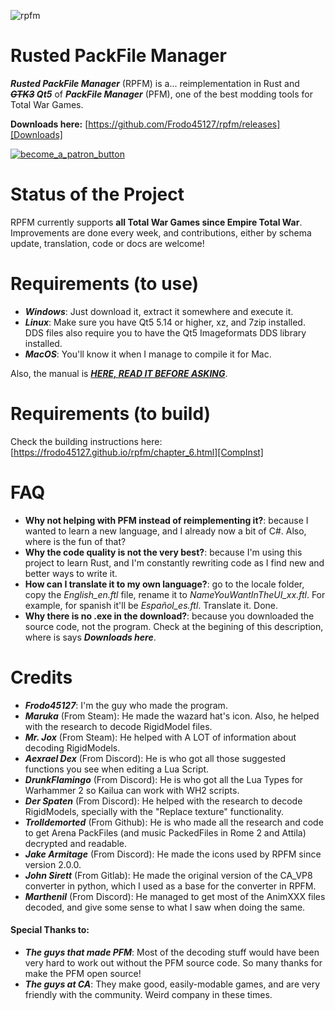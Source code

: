 ![rpfm](https://user-images.githubusercontent.com/15714929/83181698-89717f00-a125-11ea-9dc7-088984cce6a8.png)
# Rusted PackFile Manager
***Rusted PackFile Manager*** (RPFM) is a... reimplementation in Rust and ***~~GTK3~~ Qt5*** of ***PackFile Manager*** (PFM), one of the best modding tools for Total War Games.

**Downloads here:** [https://github.com/Frodo45127/rpfm/releases][Downloads]

[![become_a_patron_button](https://user-images.githubusercontent.com/15714929/40394531-2130b9ce-5e24-11e8-91a2-bbf8e6e75d21.png)][Patreon]

# Status of the Project
RPFM currently supports **all Total War Games since Empire Total War**. Improvements are done every week, and contributions, either by schema update, translation, code or docs are welcome!

# Requirements (to use)
* ***Windows***: Just download it, extract it somewhere and execute it.
* ***Linux***: Make sure you have Qt5 5.14 or higher, xz, and 7zip installed. DDS files also require you to have the Qt5 Imageformats DDS library installed.
* ***MacOS***: You'll know it when I manage to compile it for Mac.

Also, the manual is [***HERE, READ IT BEFORE ASKING***][Manual].

# Requirements (to build)

Check the building instructions here: [https://frodo45127.github.io/rpfm/chapter_6.html][CompInst]

# FAQ
- **Why not helping with PFM instead of reimplementing it?**: because I wanted to learn a new language, and I already now a bit of C#. Also, where is the fun of that?
- **Why the code quality is not the very best?**: because I'm using this project to learn Rust, and I'm constantly rewriting code as I find new and better ways to write it.
- **How can I translate it to my own language?**: go to the locale folder, copy the *English_en.ftl* file, rename it to *NameYouWantInTheUI_xx.ftl*. For example, for spanish it'll be *Español_es.ftl*. Translate it. Done.
- **Why there is no .exe in the download?**: because you downloaded the source code, not the program. Check at the begining of this description, where is says ***Downloads here***.

# Credits
- ***Frodo45127***: I'm the guy who made the program.
- ***Maruka*** (From Steam): He made the wazard hat's icon. Also, he helped with the research to decode RigidModel files.
- ***Mr. Jox*** (From Steam): He helped with A LOT of information about decoding RigidModels.
- ***Aexrael Dex*** (From Discord): He is who got all those suggested functions you see when editing a Lua Script.
- ***DrunkFlamingo*** (From Discord): He is who got all the Lua Types for Warhammer 2 so Kailua can work with WH2 scripts.
- ***Der Spaten*** (From Discord): He helped with the research to decode RigidModels, specially with the "Replace texture" functionality.
- ***Trolldemorted*** (From Github): He is who made all the research and code to get Arena PackFiles (and music PackedFiles in Rome 2 and Attila) decrypted and readable.
- ***Jake Armitage*** (From Discord): He made the icons used by RPFM since version 2.0.0.
- ***John Sirett*** (From Gitlab): He made the original version of the CA_VP8 converter in python, which I used as a base for the converter in RPFM.
- ***Marthenil*** (From Discord): He managed to get most of the AnimXXX files decoded, and give some sense to what I saw when doing the same.

#### Special Thanks to:
- ***The guys that made PFM***: Most of the decoding stuff would have been very hard to work out without the PFM source code. So many thanks for make the PFM open source!
- ***The guys at CA***: They make good, easily-modable games, and are very friendly with the community. Weird company in these times.

[Rustup download]: https://www.rustup.rs/ "Here you can download it :)"
[Patreon]: https://www.patreon.com/RPFM
[Manual]: https://frodo45127.github.io/rpfm/
[Downloads]: https://github.com/Frodo45127/rpfm/releases
[CompInst]: https://frodo45127.github.io/rpfm/chapter_6.html
